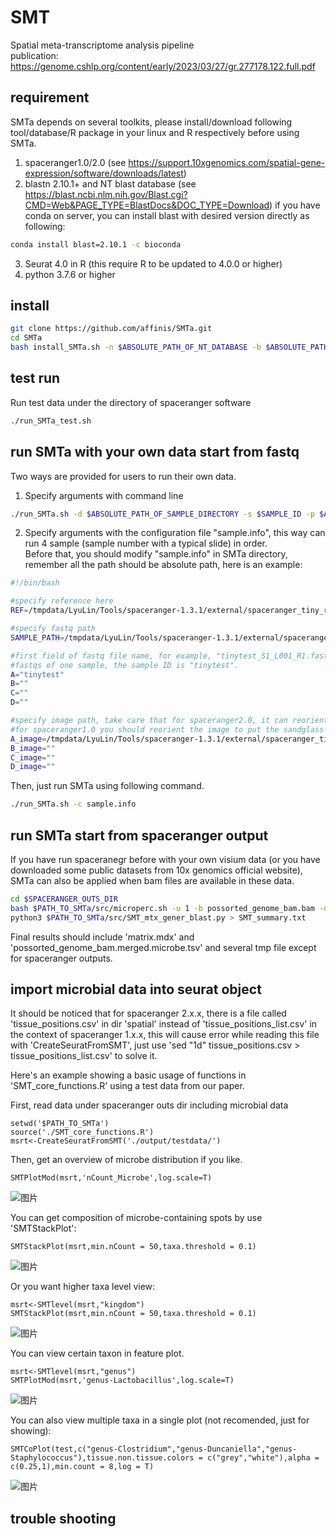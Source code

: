 # SMT
Spatial meta-transcriptome analysis pipeline \
publication: https://genome.cshlp.org/content/early/2023/03/27/gr.277178.122.full.pdf 

## requirement
SMTa depends on several toolkits, please install/download following tool/database/R package in your linux and R respectively before using SMTa.

1. spaceranger1.0/2.0 (see https://support.10xgenomics.com/spatial-gene-expression/software/downloads/latest)
2. blastn 2.10.1+ and NT blast database (see https://blast.ncbi.nlm.nih.gov/Blast.cgi?CMD=Web&PAGE_TYPE=BlastDocs&DOC_TYPE=Download)
   if you have conda on server, you can install blast with desired version directly as following:
```Bash
conda install blast=2.10.1 -c bioconda
```
3. Seurat 4.0 in R (this require R to be updated to 4.0.0 or higher)
4. python 3.7.6 or higher

## install
```Bash
git clone https://github.com/affinis/SMTa.git
cd SMTa
bash install_SMTa.sh -n $ABSOLUTE_PATH_OF_NT_DATABASE -b $ABSOLUTE_PATH_OF_BLASTN -s $ABSOLUTE_PATH_OF_SPACERANGER
```
## test run
Run test data under the directory of spaceranger software 
```Bash
./run_SMTa_test.sh
```

## run SMTa with your own data start from fastq
Two ways are provided for users to run their own data.
1. Specify arguments with command line
```Bash
./run_SMTa.sh -d $ABSOLUTE_PATH_OF_SAMPLE_DIRECTORY -s $SAMPLE_ID -p $ABSOLUTE_PATH_OF_SAMPLE_IMAGE -r $ABSOLUTE_REFERENCE_PATH
```
2. Specify arguments with the configuration file "sample.info", this way can run 4 sample (sample number with a typical slide) in order.\
Before that, you should modify "sample.info" in SMTa directory, remember all the path should be absolute path, here is an example:
```Bash
#!/bin/bash

#specify reference here
REF=/tmpdata/LyuLin/Tools/spaceranger-1.3.1/external/spaceranger_tiny_ref/1.0.0

#specify fastq path
SAMPLE_PATH=/tmpdata/LyuLin/Tools/spaceranger-1.3.1/external/spaceranger_tiny_inputs/fastqs

#first field of fastq file name, for example, "tinytest_S1_L001_R1.fastq.gz" and "tinytest_S1_L001_R2.fastq.gz" are 
#fastqs of one sample, the sample ID is "tinytest".
A="tinytest"
B=""
C=""
D=""

#specify image path, take care that for spaceranger2.0, it can reorient image automaticly while spaceranger1.0 not, 
#for spaceranger1.0 you should reorient the image to put the sandglass-like shape at upleft position.
A_image=/tmpdata/LyuLin/Tools/spaceranger-1.3.1/external/spaceranger_tiny_inputs/image/tinyimage.jpg
B_image=""
C_image=""
D_image=""
```
Then, just run SMTa using following command.
```Bash
./run_SMTa.sh -c sample.info
```

## run SMTa start from spaceranger output
If you have run spaceranegr before with your own visium data (or you have downloaded some public datasets from 10x genomics official website), SMTa can also be applied when bam files are available in these data.
```Bash
cd $SPACERANGER_OUTS_DIR
bash $PATH_TO_SMTa/src/microperc.sh -u 1 -b possorted_genome_bam.bam -d $ABSOLUTE_PATH_OF_NT_DATABASE
python3 $PATH_TO_SMTa/src/SMT_mtx_gener_blast.py > SMT_summary.txt
```
Final results should include 'matrix.mdx' and 'possorted_genome_bam.merged.microbe.tsv' and several tmp file except for spaceranger outputs.

## import microbial data into seurat object
It should be noticed that for spaceranger 2.x.x, there is a file called 'tissue_positions.csv' in dir 'spatial' instead of 'tissue_positions_list.csv' in the context of spaceranger 1.x.x, this will cause error while reading this file with 'CreateSeuratFromSMT', just use 'sed "1d" tissue_positions.csv > tissue_positions_list.csv' to solve it.<br>

Here's an example showing a basic usage of functions in 'SMT_core_functions.R' using a test data from our paper.<br>

First, read data under spaceranger outs dir including microbial data
```
setwd('$PATH_TO_SMTa')
source('./SMT_core_functions.R')
msrt<-CreateSeuratFromSMT('./output/testdata/')
```
Then, get an overview of microbe distribution if you like.
```
SMTPlotMod(msrt,'nCount_Microbe',log.scale=T)
```
![图片](https://user-images.githubusercontent.com/92193789/198481653-cf5332c1-895c-4f48-834e-75312ebcf5ea.png)

You can get composition of microbe-containing spots by use 'SMTStackPlot':
```
SMTStackPlot(msrt,min.nCount = 50,taxa.threshold = 0.1)
```
![图片](https://user-images.githubusercontent.com/92193789/198483824-1933d177-c796-4021-ab53-3b1a8b0b4895.png)

Or you want higher taxa level view:
```
msrt<-SMTlevel(msrt,"kingdom")
SMTStackPlot(msrt,min.nCount = 50,taxa.threshold = 0.1)
```
![图片](https://user-images.githubusercontent.com/92193789/198485553-304acc29-cd5e-405e-a8ac-ee3bfb13d436.png)

You can view certain taxon in feature plot.
```
msrt<-SMTlevel(msrt,"genus")
SMTPlotMod(msrt,'genus-Lactobacillus',log.scale=T)
```
![图片](https://user-images.githubusercontent.com/92193789/198486673-4bbb8152-9e17-4472-87c5-967d84cfd90c.png)

You can also view multiple taxa in a single plot (not recomended, just for showing):
```
SMTCoPlot(test,c("genus-Clostridium","genus-Duncaniella","genus-Staphylococcus"),tissue.non.tissue.colors = c("grey","white"),alpha = c(0.25,1),min.count = 8,log = T)
```
![图片](https://user-images.githubusercontent.com/92193789/198494247-bacfcc63-cddd-4679-893b-cfafa2bcb10a.png)



## trouble shooting
